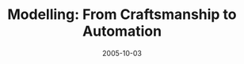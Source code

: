 ---
abstract: ''
authors:
- Harald Kühn
- Marion Murzek
date: '2005-10-03'
featured: false
links:
- name: Publik
  url: https://publik.tuwien.ac.at/showentry.php?ID=139846&lang=2
publication_types:
- '1'
publishDate: '2005-10-03'
title: 'Modelling: From Craftsmanship to Automation'
url_pdf: http://www.big.tuwien.ac.at/research/publications/2005/0705.pdf
---